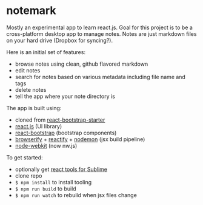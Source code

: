 notemark
=========

Mostly an experimental app to learn react.js.  Goal for this project is to be a cross-platform desktop app to manage notes.  Notes are just markdown files on your hard drive (Dropbox for syncing?).  

Here is an initial set of features:

- browse notes using clean, github flavored markdown
- edit notes
- search for notes based on various metadata including file name and tags
- delete notes
- tell the app where your note directory is

The app is built using:

- cloned from [react-bootstrap-starter](https://github.com/jritsema/react-bootstrap-starter)
- [react.js](http://facebook.github.io/react/) (UI library)
- [react-bootstrap](http://react-bootstrap.github.io) (bootstrap components)
- [browserify](http://browserify.org) + [reactify](https://github.com/andreypopp/reactify) + [nodemon](http://nodemon.io) (jsx build pipeline)
- [node-webkit](http://nwjs.io) (now nw.js)

To get started:

- optionally get [react tools for Sublime](https://github.com/reactjs/sublime-react)
- clone repo
- `$ npm install` to install tooling
- `$ npm run build` to build
- `$ npm run watch` to rebuild when jsx files change 
